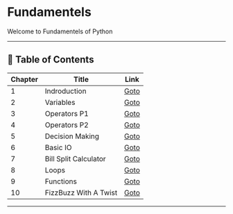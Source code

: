 # Fundamentels

Welcome to Fundamentels of Python

---

## 📅 Table of Contents

| Chapter | Title                   | Link                                          |
|---------|-------------------------|-----------------------------------------------|
| 1       | Indroduction            | [Goto](C01_Indroduction/README.md)            |
| 2       | Variables               | [Goto](C02_Variables/README.md)               |
| 3       | Operators P1            | [Goto](C03_Operators_Part_1/README.md)        |
| 4       | Operators P2            | [Goto](C04_Operators_Part_2/README.md)        |
| 5       | Decision Making         | [Goto](C05_Decision_Making/README.md)         |
| 6       | Basic IO                | [Goto](C06_Basic_IO/README.md)                |
| 7       | Bill Split Calculator   | [Goto](C07_Bill_Split_Calculator/README.md)   |
| 8       | Loops                   | [Goto](C08_Loops/README.md)                   |
| 9       | Functions               | [Goto](C09_Functions/README.md)               |
| 10      | FizzBuzz With A Twist   | [Goto](C10_FizzBuzz_With_A_Twist/README.md)   |


---


